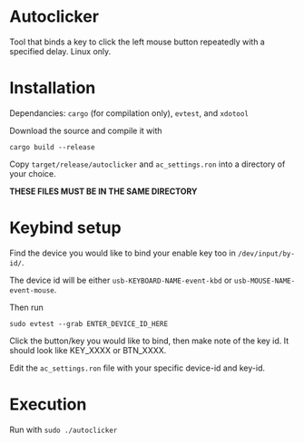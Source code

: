 # Autoclicker

Tool that binds a key to click the left mouse button repeatedly with a specified delay.
Linux only.

# Installation

Dependancies: `cargo` (for compilation only), `evtest`, and `xdotool`

Download the source and compile it with

`cargo build --release`

Copy `target/release/autoclicker` and `ac_settings.ron` into a directory of your choice.

**THESE FILES MUST BE IN THE SAME DIRECTORY**

# Keybind setup
Find the device you would like to bind your enable key too in `/dev/input/by-id/`.

The device id will be either `usb-KEYBOARD-NAME-event-kbd` or `usb-MOUSE-NAME-event-mouse`.

Then run

`sudo evtest --grab ENTER_DEVICE_ID_HERE`

Click the button/key you would like to bind, then make note of the key id. It should look like KEY_XXXX or BTN_XXXX.

Edit the `ac_settings.ron` file with your specific device-id and key-id.

# Execution
Run with `sudo ./autoclicker`

